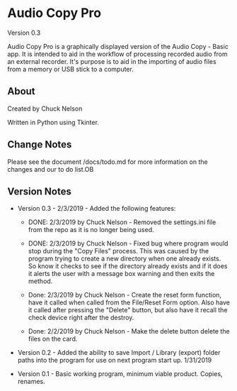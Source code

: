# Audio Copy Pro

Version 0.3

Audio Copy Pro is a graphically displayed version of the Audio Copy - Basic app. It is intended to aid in the workflow of processing recorded audio from an external recorder. It's purpose is to aid in the importing of audio files from a memory or USB stick to a computer.

## About

Created by Chuck Nelson

Written in Python using Tkinter.

## Change Notes

Please see the document /docs/todo.md for more information on the changes and our to do list.OB

## Version Notes

* Version 0.3 - 2/3/2019 - Added the following features:

    * DONE: 2/3/2019 by Chuck Nelson - Removed the settings.ini file from the repo as it is no longer being used.

    * DONE: 2/3/2019 by Chuck Nelson - Fixed bug where program would stop during the "Copy Files" process. This was caused by the program trying to create a new directory when one already exists. So know it checks to see if the directory already exists and if it does it alerts the user with a message box warning and then exits the method.

    * Done: 2/3/2019 by Chuck Nelson - Create the reset form function, have it called when called from the File/Reset Form option. Also have it called after pressing the "Delete" button, but also have it recall the check device right after the destroy.

    * Done: 2/2/2019 by Chuck Nelson - Make the delete button delete the files on the card.

* Version 0.2 - Added the ability to save Import / Library (export) folder paths into the program for use on next program start up. 1/31/2019

* Version 0.1 - Basic working program, minimum viable product. Copies, renames.
